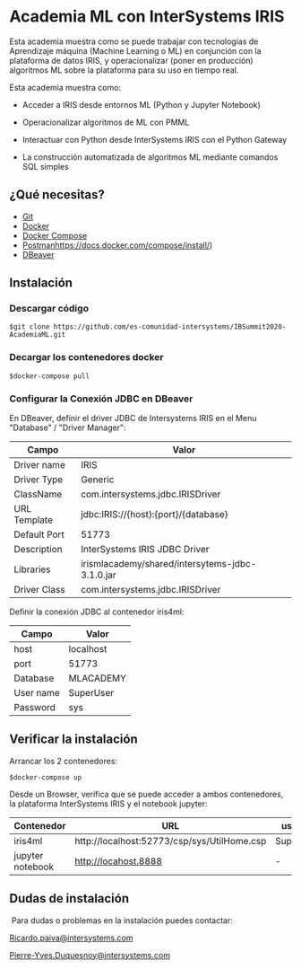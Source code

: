 # Academia ML con InterSystems IRIS

Esta academia muestra como se puede trabajar con tecnologías de Aprendizaje máquina (Machine Learning o ML) en conjunción con la plataforma de datos IRIS, y operacionalizar (poner en producción) algoritmos ML sobre la plataforma para su uso en tiempo real.



Esta academia muestra como:

- Acceder a IRIS desde entornos ML (Python y Jupyter Notebook)

- Operacionalizar algoritmos de ML con PMML

- Interactuar con Python desde InterSystems IRIS con el Python Gateway

- La construcción automatizada de algoritmos ML mediante comandos SQL simples

  

## ¿Qué necesitas? 

* [Git](https://git-scm.com/downloads) 
* [Docker](https://www.docker.com/products/docker-desktop)
* [Docker Compose](https://docs.docker.com/compose/install/)
* [Postman](https://www.getpostman.com/downloads/)https://docs.docker.com/compose/install/)
* [DBeaver](https://dbeaver.io/download/)

## Instalación



### Descargar código

```console
$git clone https://github.com/es-comunidad-intersystems/IBSummit2020-AcademiaML.git
```



### Decargar los contenedores docker

```console
$docker-compose pull
```



### Configurar la Conexión JDBC en DBeaver

En DBeaver,  definir el driver JDBC de Intersystems IRIS en el Menu "Database" / "Driver Manager":

| Campo        | Valor                                           |
| ------------ | ----------------------------------------------- |
| Driver name  | IRIS                                            |
| Driver Type  | Generic                                         |
| ClassName    | com.intersystems.jdbc.IRISDriver                |
| URL Template | jdbc:IRIS://{host}:{port}/{database}            |
| Default Port | 51773                                           |
| Description  | InterSystems IRIS JDBC Driver                   |
| Libraries    | irismlacademy/shared/intersytems-jdbc-3.1.0.jar |
| Driver Class | com.intersystems.jdbc.IRISDriver                |



Definir la conexión JDBC al contenedor iris4ml:

| Campo     | Valor     |
| --------- | --------- |
| host      | localhost |
| port      | 51773     |
| Database  | MLACADEMY |
| User name | SuperUser |
| Password  | sys       |



## Verificar la instalación

Arrancar los 2 contenedores:

```console
$docker-compose up
```
Desde un Browser, verifica que se puede acceder a ambos contenedores, la plataforma InterSystems IRIS y el notebook jupyter:

| Contenedor       | URL                                         | usuario   | password |
| ---------------- | ------------------------------------------- | --------- | -------- |
| iris4ml          | http://localhost:52773/csp/sys/UtilHome.csp | SuperUser | sys      |
| jupyter notebook | http://locahost.8888                        | -         | IRIS     |



## Dudas de instalación	

​	Para dudas o problemas en la instalación puedes contactar:

Ricardo.paiva@intersystems.com

Pierre-Yves.Duquesnoy@intersystems.com
